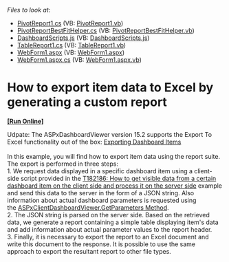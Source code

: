 <!-- default file list -->
*Files to look at*:

* [PivotReport1.cs](./CS/WebDashboard_CustomExport/PivotReport1.cs) (VB: [PivotReport1.vb](./VB/WebDashboard_CustomExport/PivotReport1.vb))
* [PivotReportBestFitHelper.cs](./CS/WebDashboard_CustomExport/PivotReportBestFitHelper.cs) (VB: [PivotReportBestFitHelper.vb](./VB/WebDashboard_CustomExport/PivotReportBestFitHelper.vb))
* [DashboardScripts.js](./CS/WebDashboard_CustomExport/Scripts/DashboardScripts.js) (VB: [DashboardScripts.js](./VB/WebDashboard_CustomExport/Scripts/DashboardScripts.js))
* [TableReport1.cs](./CS/WebDashboard_CustomExport/TableReport1.cs) (VB: [TableReport1.vb](./VB/WebDashboard_CustomExport/TableReport1.vb))
* [WebForm1.aspx](./CS/WebDashboard_CustomExport/WebForm1.aspx) (VB: [WebForm1.aspx](./VB/WebDashboard_CustomExport/WebForm1.aspx))
* [WebForm1.aspx.cs](./CS/WebDashboard_CustomExport/WebForm1.aspx.cs) (VB: [WebForm1.aspx.vb](./VB/WebDashboard_CustomExport/WebForm1.aspx.vb))
<!-- default file list end -->
# How to export item data to Excel by generating a custom report
<!-- run online -->
**[[Run Online]](https://codecentral.devexpress.com/t234458/)**
<!-- run online end -->


<p>Udpate: The ASPxDashboardViewer version 15.2 supports the Export To Excel functionality out of the box: <a href="https://documentation.devexpress.com/#Dashboard/CustomDocument15183">Exporting Dashboard Items</a><br><br>In this example, you will find how to export item data using the report suite. The export is performed in three steps:<br>1. We request data displayed in a specific dashboard item using a client-side script provided in the <a href="https://www.devexpress.com/Support/Center/p/T182186">T182186: How to get visible data from a certain dashboard item on the client side and process it on the server side</a> example and send this data to the server in the form of a JSON string. Also information about actual dashboard parameters is requested using the <a href="https://documentation.devexpress.com/#Dashboard/DevExpressDashboardWebScriptsASPxClientDashboardViewer_GetParameterstopic">ASPxClientDashboardViewer.GetParameters Method</a>.<br>2. The JSON string is parsed on the server side. Based on the retrieved data, we generate a report containing a simple table displaying item's data and add information about actual parameter values to the report header. <br>3. Finally, it is necessary to export the report to an Excel document and write this document to the response. It is possible to use the same approach to export the resultant report to other file types. </p>

<br/>



